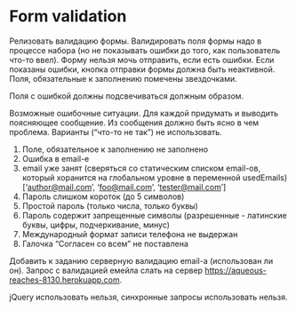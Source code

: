 # Form validation

Релизовать валидацию формы. Валидировать поля формы надо в процессе набора (но не показывать ошибки до того, как пользователь что-то ввел). Форму нельзя мочь отправить, если есть ошибки. Если показаны ошибки, кнопка отправки формы должна быть неактивной. Поля, обязательные к заполнению помечены звездочками.

Поля с ошибкой должны подсвечиваться должным образом.

Возможные ошибочные ситуации. Для каждой придумать и выводить поясняющее сообщение. Из сообщения должно быть ясно в чем проблема. Варианты (“что-то не так”) не использовать.

1. Поле, обязательное к заполнению не заполнено
2. Ошибка в email-е
2. email уже занят (сверяться со статическим списком email-ов, который хоранится на глобальном уровне в переменной usedEmails)
[‘author@mail.com’, ‘foo@mail.com’, ‘tester@mail.com’]
2. Пароль слишком короток (до 5 символов)
2. Простой пароль (только числа, только буквы)
2. Пароль содержит запрещенные символы (разрешенные - латинские буквы, цифры, подчеркивание, минус)
2. Международный формат записи телефона не выдержан
2. Галочка “Согласен со всем” не поставлена

Добавить к заданию серверную валидацию email-а (использован ли он). Запрос с валидацией емейла слать на сервер https://aqueous-reaches-8130.herokuapp.com.

jQuery использовать нельзя, синхронные запросы использовать нельзя.
